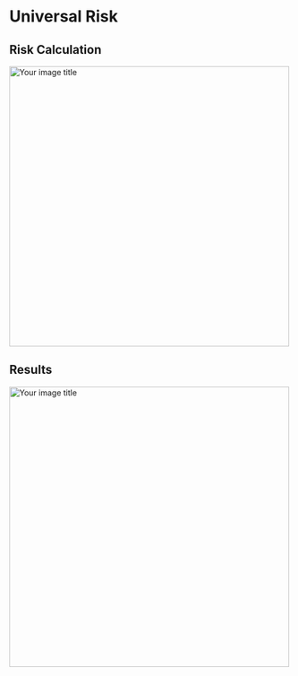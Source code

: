 # Universal Risk

##  Risk Calculation

<img src="http://34.66.189.202:4567/uploads/urisk.png" alt="Your image title" width="500"/>

## Results

<img src="http://34.66.189.202:4567/uploads/fig3.png" alt="Your image title" width="500"/>